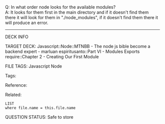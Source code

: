 Q: In what order node looks for the available modules?  
A: It looks for them first in the main directory and if it doesn't find them there it will look for them in "./node_modules", if it doesn't find them there it will produce an error.


---

DECK INFO

TARGET DECK: Javascript::Node::MTNBB - The node js bible become a backend expert - marluan espiritusanto::Part VI - Modules Exports require::Chapter 2 - Creating Our First Module

FILE TAGS: Javascript Node

Tags:

Reference:

Related:

```dataview
LIST
where file.name = this.file.name
```

QUESTION STATUS: Safe to store